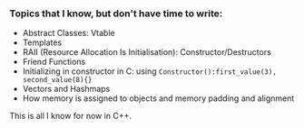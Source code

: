 ### Topics that I know, but don't have time to write:

- Abstract Classes: Vtable
- Templates
- RAII (Resource Allocation Is Initialisation): Constructor/Destructors
- Friend Functions
- Initializing in constructor in C: using `Constructor():first_value(3), second_value(8){}`
- Vectors and Hashmaps
- How memory is assigned to objects and memory padding and alignment

This is all I know for now in C++.
